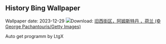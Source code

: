 ## History Bing Wallpaper
Wallpaper date: 2023-12-29
![](https://www.bing.com/th?id=OHR.BlueAmsterdam_ZH-CN0483591394_UHD.jpg&w=1000)Download: [旧西街区，阿姆斯特丹 ，荷兰 (© George Pachantouris/Getty Images)](https://www.bing.com/th?id=OHR.BlueAmsterdam_ZH-CN0483591394_UHD.jpg)

Auto get programm by LtgX
